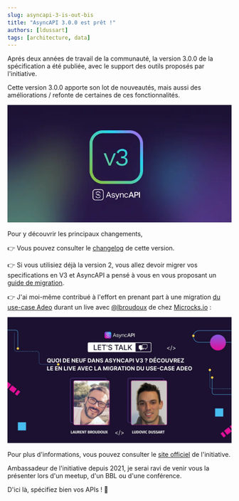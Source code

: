 ```yaml
---
slug: asyncapi-3-is-out-bis
title: "AsyncAPI 3.0.0 est prêt !"
authors: [ldussart]
tags: [architecture, data]
---
```


Aprés deux années de travail de la communauté, la version 3.0.0 de la spécification a été publiée, avec le support des outils proposés par l'initiative.

Cette version 3.0.0 apporte son lot de nouveautés, mais aussi des améliorations / refonte de certaines de ces fonctionnalités.

![AsyncAPI logo](./cover.webp)

<!-- truncate -->

Pour y découvrir les principaux changements, 

👉 Vous pouvez consulter le [changelog](https://www.asyncapi.com/blog/release-notes-3.0.0) de cette version.

👉 Si vous utilisiez déjà la version 2, vous allez devoir migrer vos specifications en V3 et 
AsyncAPI a pensé à vous en vous proposant un [guide de migration](https://www.asyncapi.com/docs/migration/migrating-to-v3).

👉 J'ai moi-même contribué à l'effort en prenant part à une migration [du use-case Adeo](https://www.asyncapi.com/casestudies/adeogroup) durant un live avec [@lbroudoux](https://twitter.com/lbroudoux) de chez [Microcks.io](https://microcks.io/) : 

[![Regarder la video sur Youtube](./v3livemigration.jpeg 'Go to v3 migration live')](https://www.youtube.com/watch?v=WCK9_ZDv6K4)

Pour plus d'informations, vous pouvez consulter le [site officiel](https://www.asyncapi.com/) de l'initiative.

Ambassadeur de l'initiative depuis 2021, je serai ravi de venir vous la présenter lors d'un meetup, d'un BBL ou d'une conférence.

D'ici là, spécifiez bien vos APIs ! 🚀
